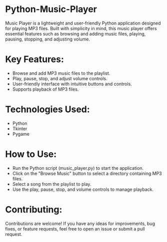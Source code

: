 # Python-Music-Player
Music Player is a lightweight and user-friendly Python application designed for playing MP3 files. Built with simplicity in mind, this music player offers essential features such as browsing and adding music files, playing, pausing, stopping, and adjusting volume. 
# Key Features:
  - Browse and add MP3 music files to the playlist.
  - Play, pause, stop, and adjust volume controls.
  - User-friendly interface with intuitive buttons and controls.
  - Supports playback of MP3 files.
# Technologies Used:
  - Python
  - Tkinter
  - Pygame
# How to Use:
  - Run the Python script (music_player.py) to start the application.
  - Click on the "Browse Music" button to select a directory containing MP3 files.
  - Select a song from the playlist to play.
  - Use the play, pause, stop, and volume controls to manage playback.
# Contributing:
Contributions are welcome! If you have any ideas for improvements, bug fixes, or feature requests, feel free to open an issue or submit a pull request.
